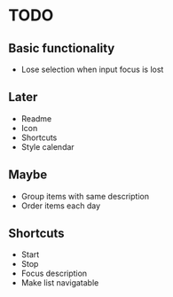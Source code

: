 # TODO

## Basic functionality
- Lose selection when input focus is lost

## Later
- Readme
- Icon
- Shortcuts
- Style calendar

## Maybe
- Group items with same description
- Order items each day

## Shortcuts
- Start
- Stop
- Focus description
- Make list navigatable